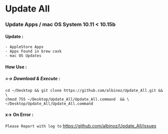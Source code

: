 
# Update All
### Update Apps / mac OS System 10.11 < 10.15b


#### Update :
```
- AppleStore Apps
- Apps Found in brew cask
- mac OS Updates
```

#### How Use :

##### =-> Download & Execute :
```
cd ~/Desktop && git clone https://github.com/albinoz/Update_All.git && \
chmod 755 ~/Desktop/Update_All/Update_All.command  && \
~/Desktop/Update_All/Update_All.command
```

#### x-> On Error :
`Please Report with log to`
https://github.com/albinoz/Update_All/issues
